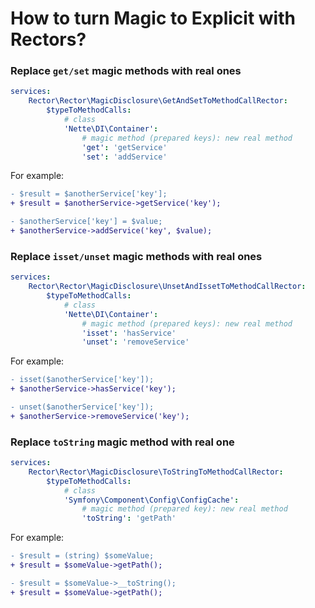 # How to turn Magic to Explicit with Rectors?

### Replace `get/set` magic methods with real ones

```yml
services:
    Rector\Rector\MagicDisclosure\GetAndSetToMethodCallRector:
        $typeToMethodCalls:
            # class
            'Nette\DI\Container':
                # magic method (prepared keys): new real method
                'get': 'getService'
                'set': 'addService'
```

For example:

```diff
- $result = $anotherService['key'];
+ $result = $anotherService->getService('key');
```

```diff
- $anotherService['key'] = $value;
+ $anotherService->addService('key', $value);
```

### Replace `isset/unset` magic methods with real ones

```yml
services:
    Rector\Rector\MagicDisclosure\UnsetAndIssetToMethodCallRector:
        $typeToMethodCalls:
            # class
            'Nette\DI\Container':
                # magic method (prepared keys): new real method
                'isset': 'hasService'
                'unset': 'removeService'
```

For example:

```diff
- isset($anotherService['key']);
+ $anotherService->hasService('key');
```

```diff
- unset($anotherService['key']);
+ $anotherService->removeService('key');
```

### Replace `toString` magic method with real one

```yml
services:
    Rector\Rector\MagicDisclosure\ToStringToMethodCallRector:
        $typeToMethodCalls:
            # class
            'Symfony\Component\Config\ConfigCache':
                # magic method (prepared key): new real method
                'toString': 'getPath'
```

For example:

```diff
- $result = (string) $someValue;
+ $result = $someValue->getPath();
```

```diff
- $result = $someValue->__toString();
+ $result = $someValue->getPath();
```

